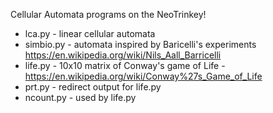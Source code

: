 Cellular Automata programs on the NeoTrinkey!

* lca.py - linear cellular automata
* simbio.py - automata inspired by Baricelli's experiments https://en.wikipedia.org/wiki/Nils_Aall_Barricelli
* life.py - 10x10 matrix of Conway's game of Life - https://en.wikipedia.org/wiki/Conway%27s_Game_of_Life
* prt.py - redirect output for life.py
* ncount.py - used by life.py

  
